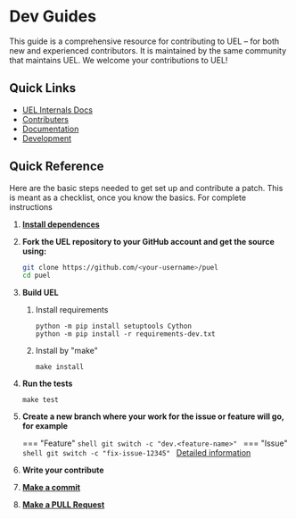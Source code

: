 # Dev Guides

This guide is a comprehensive resource for contributing to UEL – for both new
and experienced contributors. It is maintained by the same community that
maintains UEL. We welcome your contributions to UEL!

## Quick Links

- [UEL Internals Docs](./internals/index.md)
- [Contributers](./contributers.md)
- [Documentation](./docs.md)
- [Development](./dev.md)

## Quick Reference

Here are the basic steps needed to get set up and contribute a patch. This
is meant as a checklist, once you know the basics. For complete instructions

1. __[Install dependences](./install_dependences.md)__
2. __Fork the UEL repository to your GitHub account and get the source using:__
   ```bash
   git clone https://github.com/<your-username>/puel
   cd puel
   ```
3. __Build UEL__
    1. Install requirements
        ```shell
        python -m pip install setuptools Cython
        python -m pip install -r requirements-dev.txt
        ```
    2. Install by "make"
        ```shell
        make install
        ```
4. __Run the tests__
    ```shell
    make test
    ```
5. __Create a new branch where your work for the issue or feature will go, for example__
    
    === "Feature"
        ```shell
        git switch -c "dev.<feature-name>"
        ```
    === "Issue"
        ```shell
        git switch -c "fix-issue-12345"
        ```
    [Detailed information](./git.md#branches)
    
6. __Write your contribute__
7. __[Make a commit](./git.md#commit)__
8. __[Make a PULL Request](./git.md#pr)__

